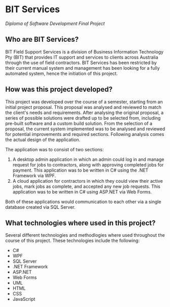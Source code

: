 # BIT Services
*Diploma of Software Development Final Project*

## Who are BIT Services?

BIT Field Support Services is a division of Business Information Technology Pty (BIT) that provides IT support and services to clients across Australia through the use of field contractors. BIT Services has been restricted by their current manual system and management has been looking for a fully automated system, hence the initiation of this project. 

## How was this project developed?

This project was developed over the course of a semester, starting from an initial project proposal. This proposal was analysed and reviewed to match the client's needs and requirements. After analysing the original proposal, a series of possible solutions were drafted up to be selected from, including pre-built software and a custom build solution. From the selection of a proposal, the current system implemented was to be analysed and reviewed for potential improvements and required sections. Following analysis comes the actual design of the application.

The application was to consist of two sections:
1. A desktop admin application in which an admin could log in and manage request for jobs to contractors, along with approving completed jobs for payment. This application was to be written in C# using the .NET Framework via WPF.
2. A cloud application for contractors in which they could view their active jobs, mark jobs as complete, and accepted any new job requests. This application was to be written in C# using ASP.NET via Web Forms.

Both of these applications would communication to each other via a single database created via SQL Server.

## What technologies where used in this project?

Several different technologies and methodlogies where used throughout the course of this project. These technologies include the following:
- C#
- WPF
- SQL Server
- .NET Framework
- ASP.NET
- Web Forms
- UML
- HTML
- CSS
- JavaScript
